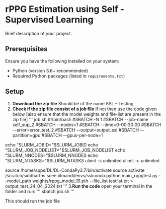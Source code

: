 # rPPG Estimation using Self - Supervised Learning

Brief description of your project.

## Prerequisites

Ensure you have the following installed on your system:

- Python (version 3.6+ recommended)
- Required Python packages (listed in `requirements.txt`)

## Setup

1. **Download the zip file**
   Should be of the name SSL - Testing
2. **Check if the zip file consist of a job file**
   If not then use the code given below [also ensure that the model weights and file-list are present in the zip file]
'''
job.sh
#!/bin/bash
#SBATCH -N 1
#SBATCH --job-name self_sup_2
#SBATCH --nodes=1
#SBATCH --time=0-00:30:00
#SBATCH --error=error_test_2
#SBATCH --output=output_ssl
#SBATCH --partition=gpu
#SBATCH --gpus-per-node=1

echo "SLURM_JOBID="$SLURM_JOBID
echo "SLURM_JOB_NODELIST="$SLURM_JOB_NODELIST
echo "SLURM_NNODES="$SLURM_NNODES
echo "SLURM_NTASKS="$SLURM_NTASKS
ulimit -s unlimited
ulimit -c unlimited


source /home/apps/DL/DL-CondaPy3.7/bin/activate
source activate /scratch/siddharths.scee.iitmandi/envs/sslconda
python main_rppgtest.py --model_path weights/rppg_model_19.pth --file_list testlist.txt > output_test_24_04_2024.txt
'''
3.**Run the code**
open your terminal in the folder and run:
'''
sbatch job.sh
'''

This should run the job file


